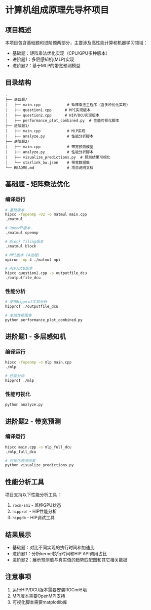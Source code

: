 # 计算机组成原理先导杯项目

## 项目概述
本项目包含基础题和进阶题两部分，主要涉及高性能计算和机器学习领域：
- 基础题：矩阵乘法优化实现（CPU/GPU多种版本）
- 进阶题1：多层感知机(MLP)实现
- 进阶题2：基于MLP的带宽预测模型

## 目录结构
```
.
├── 基础题/
│   ├── main.cpp            # 矩阵乘法主程序（含多种优化实现）
│   ├── question1.cpp      # MPI实现版本
│   ├── question2.cpp      # HIP/DCU实现版本
│   ├── performance_plot_combined.py  # 性能可视化脚本
├── 进阶题1/
│   ├── main.cpp            # MLP实现
│   ├── analyze.py          # 性能分析脚本
├── 进阶题2/
│   ├── main.cpp            # 带宽预测模型
│   ├── analyze.py          # 性能分析脚本
│   ├── visualize_predictions.py  # 预测结果可视化
│   └── starlink_bw.json    # 带宽数据集
└── README.md               # 项目说明文档
```

## 基础题 - 矩阵乘法优化

### 编译运行
```bash
# 基础版本
hipcc -fopenmp -O2 -o matmul main.cpp
./matmul

# OpenMP版本
./matmul openmp

# Block Tiling版本
./matmul block

# MPI版本 (4进程)
mpirun -np 4 ./matmul mpi

# HIP/DCU版本
hipcc question2.cpp -o outputfile_dcu
./outputfile_dcu
```

### 性能分析
```bash
# 使用hipprof工具分析
hipprof ./outputfile_dcu

# 生成性能图表
python performance_plot_combined.py
```

## 进阶题1 - 多层感知机

### 编译运行
```bash
hipcc -fopenmp -o mlp main.cpp
./mlp

# 性能分析
hipprof ./mlp
```

### 性能可视化
```bash
python analyze.py
```

## 进阶题2 - 带宽预测

### 编译运行
```bash
hipcc main.cpp -o mlp_full_dcu
./mlp_full_dcu

# 可视化预测结果
python visualize_predictions.py
```

## 性能分析工具
项目支持以下性能分析工具：
1. `rocm-smi` - 监控GPU状态
2. `hipprof` - HIP性能分析
3. `hipgdb` - HIP调试工具

## 结果展示
- 基础题：对比不同实现的执行时间和加速比
- 进阶题1：分析kernel执行时间和HIP API调用占比
- 进阶题2：展示预测值与真实值的趋势匹配图和其它相关数据

## 注意事项
1. 运行HIP/DCU版本需要安装ROCm环境
2. MPI版本需要OpenMPI支持
3. 可视化脚本需要matplotlib库
